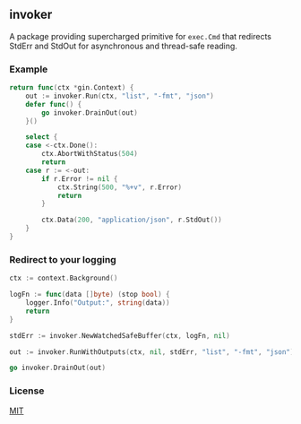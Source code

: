 ## invoker

A package providing supercharged primitive for `exec.Cmd` that redirects StdErr and StdOut for asynchronous and thread-safe reading.

### Example

```go
return func(ctx *gin.Context) {
    out := invoker.Run(ctx, "list", "-fmt", "json")
    defer func() {
        go invoker.DrainOut(out)
    }()

    select {
    case <-ctx.Done():
        ctx.AbortWithStatus(504)
        return
    case r := <-out:
        if r.Error != nil {
            ctx.String(500, "%+v", r.Error)
            return
        }

        ctx.Data(200, "application/json", r.StdOut())
    }
}
```

### Redirect to your logging

```go
ctx := context.Background()

logFn := func(data []byte) (stop bool) {
    logger.Info("Output:", string(data))
    return
}

stdErr := invoker.NewWatchedSafeBuffer(ctx, logFn, nil)

out := invoker.RunWithOutputs(ctx, nil, stdErr, "list", "-fmt", "json")

go invoker.DrainOut(out)
```

### License

[MIT](/LICENSE)
